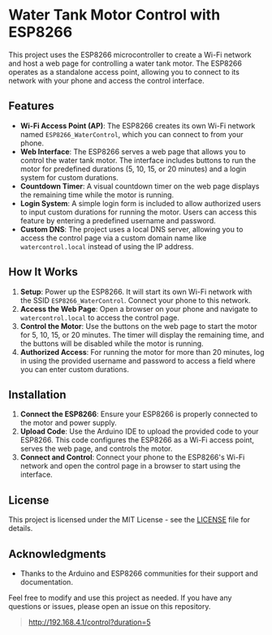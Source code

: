 # Water Tank Motor Control with ESP8266

This project uses the ESP8266 microcontroller to create a Wi-Fi network and host a web page for controlling a water tank motor. The ESP8266 operates as a standalone access point, allowing you to connect to its network with your phone and access the control interface.

## Features

- **Wi-Fi Access Point (AP)**: The ESP8266 creates its own Wi-Fi network named `ESP8266_WaterControl`, which you can connect to from your phone.
- **Web Interface**: The ESP8266 serves a web page that allows you to control the water tank motor. The interface includes buttons to run the motor for predefined durations (5, 10, 15, or 20 minutes) and a login system for custom durations.
- **Countdown Timer**: A visual countdown timer on the web page displays the remaining time while the motor is running.
- **Login System**: A simple login form is included to allow authorized users to input custom durations for running the motor. Users can access this feature by entering a predefined username and password.
- **Custom DNS**: The project uses a local DNS server, allowing you to access the control page via a custom domain name like `watercontrol.local` instead of using the IP address.

## How It Works

1. **Setup**: Power up the ESP8266. It will start its own Wi-Fi network with the SSID `ESP8266_WaterControl`. Connect your phone to this network.
2. **Access the Web Page**: Open a browser on your phone and navigate to `watercontrol.local` to access the control page.
3. **Control the Motor**: Use the buttons on the web page to start the motor for 5, 10, 15, or 20 minutes. The timer will display the remaining time, and the buttons will be disabled while the motor is running.
4. **Authorized Access**: For running the motor for more than 20 minutes, log in using the provided username and password to access a field where you can enter custom durations.

## Installation

1. **Connect the ESP8266**: Ensure your ESP8266 is properly connected to the motor and power supply.
2. **Upload Code**: Use the Arduino IDE to upload the provided code to your ESP8266. This code configures the ESP8266 as a Wi-Fi access point, serves the web page, and controls the motor.
3. **Connect and Control**: Connect your phone to the ESP8266's Wi-Fi network and open the control page in a browser to start using the interface.

## License

This project is licensed under the MIT License - see the [LICENSE](LICENSE) file for details.

## Acknowledgments

- Thanks to the Arduino and ESP8266 communities for their support and documentation.

Feel free to modify and use this project as needed. If you have any questions or issues, please open an issue on this repository.

>http://192.168.4.1/control?duration=5
